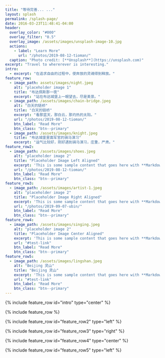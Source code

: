 ```yaml
---
title: "等待完善... ..."
layout: splash
permalink: /splash-page/
date: 2016-03-23T11:48:41-04:00
header:
  overlay_color: "#000"
  overlay_filter: "0.5"
  overlay_image: /assets/images/unsplash-image-10.jpg
  actions:
    - label: "Learn More"
      url: "/photos/2019-08-12-tioman/"
  caption: "Photo credit: [**Unsplash**](https://unsplash.com)"
excerpt: "Travel to whererever is interesting."
intro: 
  - excerpt: "在追求自由的过程中，使奔放的灵魂得到释放。"
feature_row:
  - image_path: assets/images/night.jpeg
    alt: "placeholder image 1"
    title: "布达佩斯那一夜"
    excerpt: "站在布达城堡上一眼望去，尽是美景。"
  - image_path: /assets/images/chain-bridge.jpeg
    alt: "白天的链桥"
    title: "白天的链桥"
    excerpt: "看那蓝天，那白云，那灼热的太阳。"
    url: "/photos/2019-08-12-tioman/"
    btn_label: "Read More"
    btn_class: "btn--primary"
  - image_path: /assets/images/knight.jpeg
    title: "布达城堡里面军官的骑马演习"
    excerpt: "运气比较好，刚好遇到骑马演习，庄重，严肃。"
feature_row2:
  - image_path: /assets/images/shoes.jpeg
    alt: "placeholder image 2"
    title: "Placeholder Image Left Aligned"
    excerpt: 'This is some sample content that goes here with **Markdown** formatting. Left aligned with `type="left"`'
    url: "/photos/2019-08-12-tioman/"
    btn_label: "Read More"
    btn_class: "btn--primary"
feature_row3:
  - image_path: /assets/images/artist-1.jpeg
    alt: "placeholder image 2"
    title: "Placeholder Image Right Aligned"
    excerpt: 'This is some sample content that goes here with **Markdown** formatting. Right aligned with `type="right"`'
    url: "/photos/2019-09-07-ubin/"
    btn_label: "Read More"
    btn_class: "btn--primary"
feature_row4:
  - image_path: /assets/images/singing.jpeg
    alt: "placeholder image 2"
    title: "Placeholder Image Center Aligned"
    excerpt: 'This is some sample content that goes here with **Markdown** formatting. Centered with `type="center"`'
    url: "#test-link"
    btn_label: "Read More"
    btn_class: "btn--primary"
feature_row5:
  - image_path: /assets/images/lingshan.jpeg
    alt: "Beijing 灵山"
    title: "Beijing 灵山"
    excerpt: 'This is some sample content that goes here with **Markdown** formatting. Centered with `type="center"`'
    url: "#test-link"
    btn_label: "Read More"
    btn_class: "btn--primary"
---
```


{% include feature_row id="intro" type="center" %}

{% include feature_row %}

{% include feature_row id="feature_row2" type="left" %}

{% include feature_row id="feature_row3" type="right" %}

{% include feature_row id="feature_row4" type="center" %}

{% include feature_row id="feature_row5" type="left" %}
